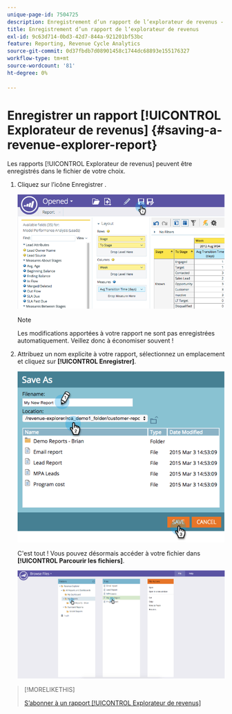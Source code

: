 ```yaml
---
unique-page-id: 7504725
description: Enregistrement d’un rapport de l’explorateur de revenus - Documents Marketo - Documentation du produit
title: Enregistrement d’un rapport de l’explorateur de revenus
exl-id: 9c63d714-0bd3-42d7-844a-921201bf53bc
feature: Reporting, Revenue Cycle Analytics
source-git-commit: 0d37fbdb7d08901458c1744dc68893e155176327
workflow-type: tm+mt
source-wordcount: '81'
ht-degree: 0%

---
```


# Enregistrer un rapport [!UICONTROL Explorateur de revenus] {#saving-a-revenue-explorer-report}

Les rapports [!UICONTROL Explorateur de revenus] peuvent être enregistrés dans le fichier de votre choix.

1. Cliquez sur l’icône Enregistrer .

   ![](assets/image2015-3-25-17-3a8-3a49.png)

   >[!NOTE]
   >
   >Les modifications apportées à votre rapport ne sont pas enregistrées automatiquement. Veillez donc à économiser souvent !

1. Attribuez un nom explicite à votre rapport, sélectionnez un emplacement et cliquez sur **[!UICONTROL Enregistrer]**.

   ![](assets/image2015-3-26-13-3a30-3a33.png)

   C&#39;est tout ! Vous pouvez désormais accéder à votre fichier dans **[!UICONTROL Parcourir les fichiers]**.

   ![](assets/image2015-3-27-11-3a32-3a51.png)

>[!MORELIKETHIS]
>
>[S’abonner à un rapport [!UICONTROL Explorateur de revenus]](/help/marketo/product-docs/reporting/revenue-cycle-analytics/revenue-explorer/subscribe-to-a-revenue-explorer-report.md)
